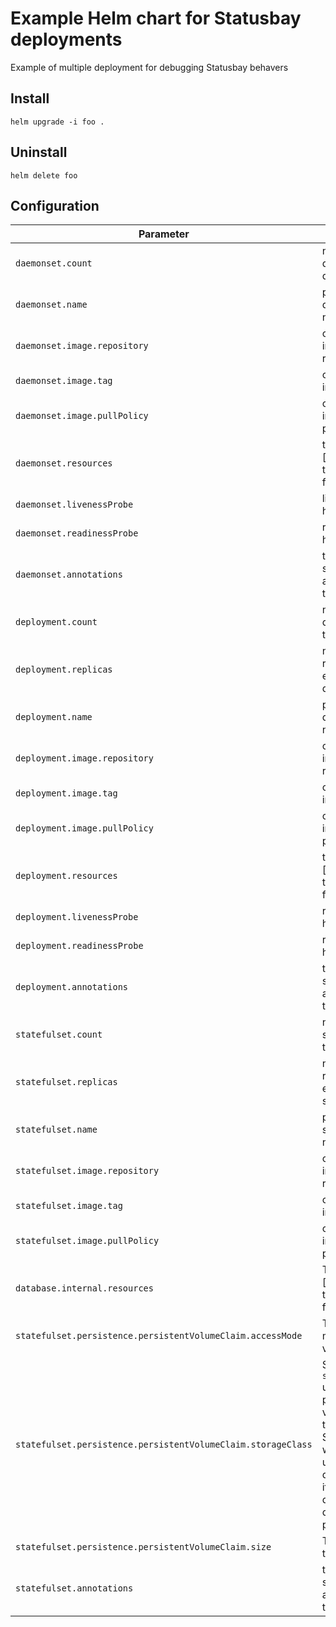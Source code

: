 # Example Helm chart for Statusbay deployments

Example of multiple deployment for debugging Statusbay behavers

## Install

```
helm upgrade -i foo .
```

## Uninstall
```
helm delete foo
```

## Configuration
| Parameter | Description | Default |
| --------- | ----------- | ------- |
| `daemonset.count` | number of daemonset deployments | `1` |
| `daemonset.name` | prefix of the daemonset name | `statusbay-daemonset` |
| `daemonset.image.repository` | container image repository | `nginx` |
| `daemonset.image.tag` | container image tag | `latest` |
| `daemonset.image.pullPolicy` | container image pull policy | `IfNotPresent` |
| `daemonset.resources` | the [resources] to allocate for a pod | undefined |
| `daemonset.livenessProbe` | liveness health check | `HTTP 80 /` |
| `daemonset.readinessProbe` | readiness health check | `HTTP 80 /` |
| `daemonset.annotations` | the statusbay annotations to set | `list of annotations` |
| `deployment.count` | number of deployments to simulate | `1` |
| `deployment.replicas` | number of replicas in each deployment | `3` |
| `deployment.name` | prefix of the deployment name | `statusbay-deployment` |
| `deployment.image.repository` | container image repository | `nginx` |
| `deployment.image.tag` | container image tag | `latest` |
| `deployment.image.pullPolicy` | container image pull policy | `IfNotPresent` |
| `deployment.resources` | the [resources] to allocate for a pod | undefined |
| `deployment.livenessProbe` | readiness health check | `HTTP 80 /` |
| `deployment.readinessProbe` | readiness health check | `HTTP 80 /` |
| `deployment.annotations` | the statusbay annotations to set | `list of annotations` |
| `statefulset.count` | number of statefulsets to simulate | `0` |
| `statefulset.replicas` | number of replicas in each statefulset | `1` |
| `statefulset.name` | prefix of the statefulset name | `statefulset` |
| `statefulset.image.repository` | container image repository | `nginx` |
| `statefulset.image.tag` | container image tag | `latest` |
| `statefulset.image.pullPolicy` | container image pull policy | `IfNotPresent` |
| `database.internal.resources` | The [resources] to allocate for container | undefined
| `statefulset.persistence.persistentVolumeClaim.accessMode` | The access mode of the volume | `ReadWriteOnce`
| `statefulset.persistence.persistentVolumeClaim.storageClass` | Specify the `storageClass` used to provision the volume. Or the default StorageClass will be used(the default). Set it to `-` to disable dynamic provisioning | `-`
| `statefulset.persistence.persistentVolumeClaim.size` | The size of the volume | `1Gi`
| `statefulset.annotations` | the statusbay annotations to set | `list of annotations` |

